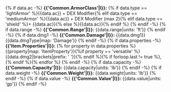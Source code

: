 {% if data.ac -%}
**{{'Common.ArmorClass'|l}}:** {% if data.type == 'lightArmor' %}{{data.ac}} + DEX Modifier{% elif data.type == 'mediumArmor' %}{{data.ac}} + DEX Modifier (max 2){% elif data.type == 'shield' %}+ {{data.ac}}{% else %}{{data.ac}}{% endif %}
{% endif -%}
{% if data.range -%}
**{{'Common.Range'|l}}:** {{data.range|units: 'ft'}}
{% endif -%}
{% if data.dmg1 -%}
**{{'Common.Damage'|l}}:** {{data.dmg1}} {{data.dmgType|map: 'Damage'}}
{% endif -%}
{% if data.properties -%}
**{{'Item.Properties'|l}}:** {% for property in data.properties %}{{property|map: 'ItemProperty'}}{%if property == 'versatile' %}{{data.dmg2|brackets|prefix: ' '}}{% endif %}{% if forloop.last != true %}, {% endif %}{% endfor %}
{% endif -%}
{% if data.capacity -%}
**{{'Common.Capacity'|l}}:** {{data.capacity|units: 'lb'}}
{% endif -%}
{% if data.weight -%}
**{{'Common.Weight'|l}}:** {{data.weight|units: 'lb'}}
{% endif -%}
{% if data.value -%}
**{{'Common.Value'|l}}:** {{data.value|units: 'gp'}}
{% endif -%}